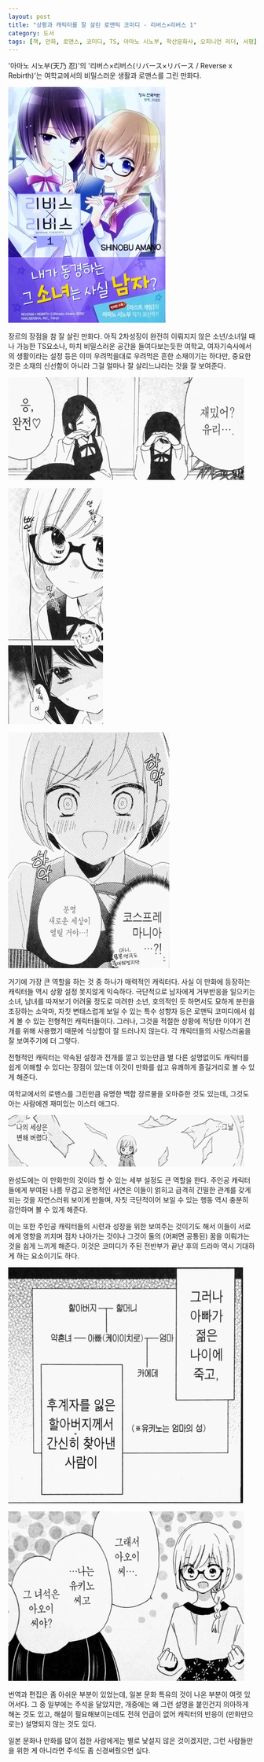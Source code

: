 ```yaml
---
layout: post
title: "상황과 캐릭터를 잘 살린 로맨틱 코미디 - 리버스×리버스 1"
category: 도서
tags: [책, 만화, 로맨스, 코미디, TS, 아마노 시노부, 학산문화사, 오피니언 리더, 서평]
---
```


'아마노 시노부(天乃 忍)'의
'리버스×리버스(リバース×リバース / Reverse x Rebirth)'는
여학교에서의 비밀스러운 생활과 로맨스를 그린 만화다.

![표지](/images/reverse-rebitrh-1-comic-book-h480.jpg)

장르의 장점을 참 잘 살린 만화다.
아직 2차성징이 완전히 이뤄지지 않은 소년/소녀일 때나 가능한 TS요소나,
마치 비밀스러운 공간을 들여다보는듯한 여학교, 여자기숙사에서의 생활이라는 설정 등은
이미 우려먹을대로 우려먹은 흔한 소재이기는 하다만,
중요한 것은 소재의 신선함이 아니라 그걸 얼마나 잘 살리느냐라는 것을 잘 보여준다.

![47](/images/reverse-rebitrh-1-comic-book-p047.jpg)

![57](/images/reverse-rebitrh-1-comic-book-p057.jpg)

![101](/images/reverse-rebitrh-1-comic-book-p101.jpg)

거기에 가장 큰 역할을 하는 것 중 하나가 매력적인 캐릭터다.
사실 이 만화에 등장하는 캐릭터들 역시 상황 설정 못지않게 익숙하다.
극단적으로 남자에게 거부반응을 일으키는 소녀,
남녀를 따져보기 어려울 정도로 미려한 소년,
호의적인 듯 하면서도 묘하게 분란을 조장하는 소악마,
자칫 변태스럽게 보일 수 있는 특수 성향자 등은
로맨틱 코미디에서 쉽게 볼 수 있는 전형적인 캐릭터들이다.
그러나, 그것을 적절한 상황에 적당한 이야기 전개를 위해 사용했기 때문에 식상함이 잘 드러나지 않는다.
각 캐릭터들의 사랑스러움을 잘 보여주기에 더 그렇다.

전형적인 캐릭터는 약속된 설정과 전개를 깔고 있는만큼
별 다른 설명없이도 캐릭터를 쉽게 이해할 수 있다는 장점이 있는데
이것이 만화를 쉽고 유쾌하게 즐길거리로 볼 수 있게 해준다.

여학교에서의 로맨스를 그린만큼 유명한 백합 장르물을 오마쥬한 것도 있는데,
그것도 아는 사람에겐 재미있는 이스터 애그다.

![5](/images/reverse-rebitrh-1-comic-book-p005.jpg)

완성도에는 이 만화만의 것이라 할 수 있는 세부 설정도 큰 역할을 한다.
주인공 캐릭터들에게 부여된 나름 무겁고 운명적인 사연은
이들이 얽히고 급격히 긴밀한 관계를 갖게 되는 것을 자연스러워 보이게 만들며,
자칫 극단적이어 보일 수 있는 행동 역시 충분히 감안하며 볼 수 있게 해준다.

이는 또한 주인공 캐릭터들의 시련과 성장을 위한 보여주는 것이기도 해서
이들이 서로에게 영향을 끼치며 점차 나아가는 것이나
그것이 둘의 (어쩌면 공통된) 꿈을 이뤄가는 것을 쉽게 느끼게 해준다.
이것은 코미디가 주된 전반부가 끝난 후의 드라마 역시 기대하게 하는 요소이기도 하다.

![49](/images/reverse-rebitrh-1-comic-book-p049.jpg)

![156](/images/reverse-rebitrh-1-comic-book-p156.jpg)

번역과 편집은 좀 아쉬운 부분이 있었는데,
일본 문화 특유의 것이 나온 부분이 여럿 있어서다.
그 중 일부에는 주석을 달았지만,
개중에는 왜 그런 설명을 붙인건지 의아하게 해논 것도 있고,
해설이 필요해보이는데도 전혀 언급이 없어 캐릭터의 반응이 (만화만으로는) 설명되지 않는 것도 있다.

일본 문화나 만화를 많이 접한 사람에게는 별로 낯설지 않은 것이겠지만,
그런 사람들만을 위한 게 아니라면 주석도 좀 신경써줬으면 싶다.
